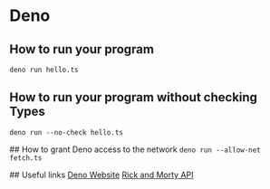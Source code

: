# Deno

## How to run your program
`deno run hello.ts`

## How to run your program without checking Types
`deno run --no-check hello.ts`

## How to grant Deno access to the network
`deno run --allow-net fetch.ts`

## Useful links
[Deno Website](https://deno.land/)
[Rick and Morty API](https://rickandmortyapi.com/)